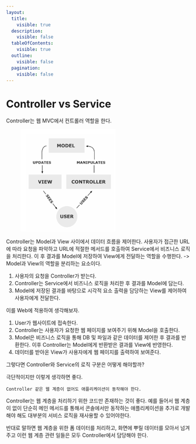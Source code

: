 ```yaml
---
layout:
  title:
    visible: true
  description:
    visible: false
  tableOfContents:
    visible: true
  outline:
    visible: false
  pagination:
    visible: false
---
```


# Controller vs Service

Controller는 웹 MVC에서 컨트롤러 역할을 한다.

<figure><img src="../../.gitbook/assets/image (3) (1).png" alt=""><figcaption></figcaption></figure>

Controller는 Model과 View 사이에서 데이터 흐름을 제어한다. 사용자가 접근한 URL에 따라 요청을 파악하고 URL에 적절한 메서드를 호출하여 Service에서 비즈니스 로직을 처리한다. 이 후 결과를 Model에 저장하여 View에게 전달하는 역할을 수행한다. -> Model과 View의 역할을 분리하는 요소이다.

1. 사용자의 요청을 Controller가 받는다.
2. Controller는 Service에서 비즈니스 로직을 처리한 후 결과를 Model에 담는다.
3. Model에 저장된 결과를 바탕으로 시각적 요소 출력을 담당하는 View를 제어하여 사용자에게 전달한다.

이를 Web에 적용하여 생각해보자.

1. User가 웹사이트에 접속한다.
2. Controller는 사용자가 요청한 웹 페이지를 보여주기 위해 Model을 호출한다.
3. Model은 비즈니스 로직을 통해 DB 및 파일과 같은 데이터를 제어한 후 결과를 반환한다. 이후 Controller는 Model에게 반환받은 결과를 View에 반영한다.
4. 데이터를 받아온 View가 사용자에게 웹 페이지를 출력하여 보여준다.

그렇다면 Controller와 Service의 로직 구분은 어떻게 해야할까?

극단적이지만 이렇게 생각하면 좋다.

`Controller 같은 웹 계층이 없어도 애플리케이션이 동작해야 한다.`

Controller는 웹 계층을 처리하기 위한 코드만 존재하는 것이 좋다. 예를 들어서 웹 계층이 없이 단순히 메인 메서드를 통해서 콘솔에서만 동작하는 애플리케이션을 추가로 개발해야 해도 대부분의 서비스 로직을 재사용할 수 있어야한다.

반대로 말하면 웹 계층을 위한 폼 데이터를 처리하고, 화면에 뿌릴 데이터를 모아서 넘겨주고 이런 웹 계층 관련 일들은 모두 Controller에서 담당해야 한다.
